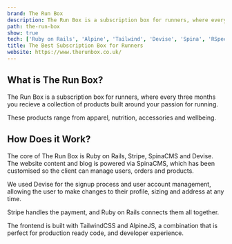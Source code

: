 ```yaml
---
brand: The Run Box
description: The Run Box is a subscription box for runners, where every three months you recieve a collection of products built around your passion for running.
path: the-run-box
show: true
tech: ['Ruby on Rails', 'Alpine', 'Tailwind', 'Devise', 'Spina', 'RSpec', 'Stripe', 'Redis']
title: The Best Subscription Box for Runners
website: https://www.therunbox.co.uk/
---
```


## What is The Run Box?

The Run Box is a subscription box for runners, where every three months you recieve a collection of products built around your passion for running.

These products range from apparel, nutrition, accessories and wellbeing.

## How Does it Work?

The core of The Run Box is Ruby on Rails, Stripe, SpinaCMS and Devise. The website content and blog is powered via SpinaCMS, which has been customised so the client can manage users, orders and products.

We used Devise for the signup process and user account management, allowing the user to make changes to their profile, sizing and address at any time.

Stripe handles the payment, and Ruby on Rails connects them all together.

The frontend is built with TailwindCSS and AlpineJS, a combination that is perfect for production ready code, and developer experience.
